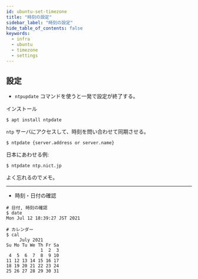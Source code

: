 ```yaml
---
id: ubuntu-set-timezone
title: "時刻の設定"
sidebar_label: "時刻の設定"
hide_table_of_contents: false
keywords:
  - infra
  - ubuntu
  - timezone
  - settings
---
```


## 設定

* `ntpupdate` コマンドを使うと一発で設定が終了する。

インストール

```shell
$ apt install ntpdate
```

`ntp` サーバにアクセスして、時刻を問い合わせて同期させる。

```shell
$ ntpdate {server.address or server.name}
```

日本にあわせる例:

```shell
$ ntpdate ntp.nict.jp
```

よく忘れるのでメモ。

---

* 時刻・日付の確認

```shell
# 日付, 時刻の確認
$ date
Mon Jul 12 18:39:27 JST 2021

# カレンダー
$ cal
     July 2021        
Su Mo Tu We Th Fr Sa  
             1  2  3  
 4  5  6  7  8  9 10  
11 12 13 14 15 16 17  
18 19 20 21 22 23 24  
25 26 27 28 29 30 31  
```